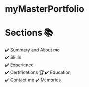 # myMasterPortfolio

# Sections 📚
✔️ Summary and About me\
✔️ Skills \
✔️ Experience\
✔️ Certifications 🏆
✔️ Education\
✔️ Contact me
✔️ Memories
